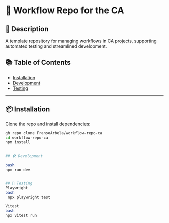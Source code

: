 # 🚀 Workflow Repo for the CA

## 📖 Description 
A template repository for managing workflows in CA projects, supporting automated testing and streamlined development.

## 📚 Table of Contents
- [Installation](#-installation)
- [Development](#-development)
- [Testing](#-testing)

---

## 📦 Installation

Clone the repo and install dependencies:

```bash
gh repo clone FransoArbela/workflow-repo-ca
cd workflow-repo-ca
npm install


## 🛠️ Development

bash
npm run dev


## 🧪 Testing
Playwright
bash
 npx playwright test

Vitest
bash
npx vitest run

